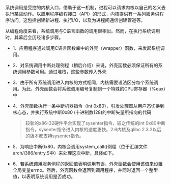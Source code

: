 系统调用是受控的内核入口，借助于这一机制，进程可以请求内核以自己的名义去执行某些动作。以应用程序编程接口（API）的形式，内核提供有一系列服务供程序访问。这包括创建新进程、执行I/O，以及为进程间通信创建管道等。

从编程角度来看，系统调用与C语言函数的调用很相似。然而，在执行系统调用时，其幕后会历经诸多步骤。

- 1．应用程序通过调用C语言函数库中的外壳（wrapper）函数，来发起系统调用。

- 2．对系统调用中断处理例程（稍后介绍）来说，外壳函数必须保证所有的系统调用参数可用。通过堆栈，这些参数传入外壳

- 3．由于所有系统调用进入内核的方式相同，内核需要设法区分每个系统调用。为此，外壳函数会将系统调用编号复制到一个特殊的CPU寄存器（%eax）中

- 4．外壳函数执行一条中断机器指令（int 0x80），引发处理器从用户态切换到核心态，并执行系统中断0x80 (十进制数128)的中断矢量所指向的代码
  > 较新的x86-32硬件平台实现了sysenter指令，较之传统的int 0x80中断指令，sysenter指令进入内核的速度更快。2.6内核及glibc 2.3.2以后的版本都支持sysenter指令。

- 5．为响应中断0x80，内核会调用system_call()例程（位于汇编文件arch/i386/entry.S中）来处理这次中断，具体如下。
  
- 6．若系统调用服务例程的返回值表明调用有误，外壳函数会使用该值来设置全局变量errno。然后，外壳函数会返回到调用程序，并同时返回一个整型值，以表明系统调用是否成功。
